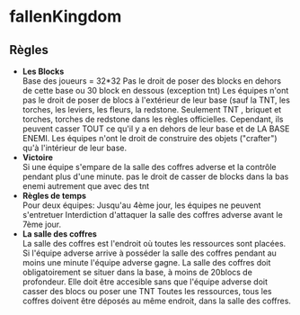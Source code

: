 # fallenKingdom


## Règles 

+ **Les Blocks**\
Base des joueurs = 32*32
Pas le droit de poser des blocks en dehors de cette base ou 30 block en dessous (exception tnt)
Les équipes n'ont pas le droit de poser de blocs à l'extérieur de leur base (sauf la TNT, les torches, les leviers, les fleurs, la redstone. Seulement TNT , briquet et torches, torches de redstone dans les règles officielles.
Cependant, ils peuvent casser TOUT ce qu'il y a en dehors de leur base et de LA BASE ENEMI. 
Les équipes n'ont le droit de construire des objets ("crafter") qu'à l'intérieur de leur base.
+ **Victoire**\
Si une équipe s'empare de la salle des coffres adverse et la contrôle pendant plus d'une minute.
pas le droit de casser de blocks dans la bas enemi autrement que avec des tnt
+ **Règles de temps**\
Pour deux équipes:
Jusqu'au 4ème jour, les équipes ne peuvent s'entretuer
Interdiction d'attaquer la salle des coffres adverse avant le 7ème jour. 
+ **La salle des coffres**\
La salle des coffres est l'endroit où toutes les ressources sont placées. Si l'équipe adverse arrive à posséder la salle des coffres pendant au moins une minute l'équipe adverse gagne. La salle des coffres doit obligatoirement se situer dans la base, à moins de 20blocs de profondeur. Elle doit être accesible sans que l'équipe adverse doit casser des blocs ou poser une TNT
Toutes les ressources, tous les coffres doivent être déposés au même endroit, dans la salle des coffres.

